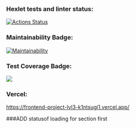 ### Hexlet tests and linter status:
[![Actions Status](https://github.com/k1ntsugi1/frontend-project-lvl3/workflows/hexlet-check/badge.svg)](https://github.com/k1ntsugi1/frontend-project-lvl3/actions)
### Maintainability Badge:
[![Maintainability](https://api.codeclimate.com/v1/badges/376681579f70502eda39/maintainability)](https://codeclimate.com/github/k1ntsugi1/frontend-project-lvl3/maintainability)
### Test Coverage Badge:
<a href="https://codeclimate.com/github/k1ntsugi1/frontend-project-lvl3/test_coverage"><img src="https://api.codeclimate.com/v1/badges/376681579f70502eda39/test_coverage" /></a>
### Vercel:
https://frontend-project-lvl3-k1ntsugi1.vercel.app/

###ADD statusof loading for section first
